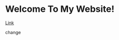 # Welcome To My Website!
[Link](https://docs.google.com/document/d/1hCOTSNXHQTYvNJk0AVKvIfNvHvh45SxkBkOvS0_vY1E/edit#)

change